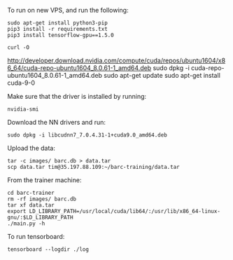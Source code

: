 

To run on new VPS, and run the following:

    sudo apt-get install python3-pip
    pip3 install -r requirements.txt
    pip3 install tensorflow-gpu==1.5.0

    curl -O
  http://developer.download.nvidia.com/compute/cuda/repos/ubuntu1604/x86_64/cuda-repo-ubuntu1604_8.0.61-1_amd64.deb
    sudo dpkg -i cuda-repo-ubuntu1604_8.0.61-1_amd64.deb
    sudo apt-get update
    sudo apt-get install cuda-9-0

Make sure that the driver is installed by running:

    nvidia-smi

Download the NN drivers and run:

    sudo dpkg -i libcudnn7_7.0.4.31-1+cuda9.0_amd64.deb

Upload the data:

    tar -c images/ barc.db > data.tar
    scp data.tar tim@35.197.88.109:~/barc-training/data.tar

From the trainer machine:

    cd barc-trainer
    rm -rf images/ barc.db
    tar xf data.tar
    export LD_LIBRARY_PATH=/usr/local/cuda/lib64/:/usr/lib/x86_64-linux-gnu/:$LD_LIBRARY_PATH
    ./main.py -h

To run tensorboard:

    tensorboard --logdir ./log


